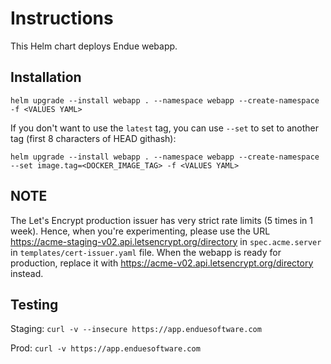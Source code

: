 # Instructions

This Helm chart deploys Endue webapp.

## Installation

`helm upgrade --install webapp . --namespace webapp --create-namespace -f <VALUES YAML>`

If you don't want to use the `latest` tag, you can use `--set` to set to another tag (first 8 characters of HEAD githash):

`helm upgrade --install webapp . --namespace webapp --create-namespace --set image.tag=<DOCKER_IMAGE_TAG> -f <VALUES YAML>`

## NOTE

The Let's Encrypt production issuer has very strict rate limits (5 times in 1 week). Hence, when you're experimenting, please use the URL https://acme-staging-v02.api.letsencrypt.org/directory in `spec.acme.server` in `templates/cert-issuer.yaml` file. When the webapp is ready for production, replace it with https://acme-v02.api.letsencrypt.org/directory instead.

## Testing

Staging: `curl -v --insecure https://app.enduesoftware.com`

Prod: `curl -v https://app.enduesoftware.com`
